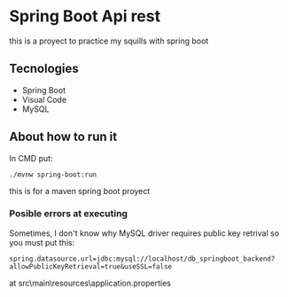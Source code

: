 # Spring Boot Api rest
this is a proyect to practice my squills with spring boot
## Tecnologies
- Spring Boot
- Visual Code
- MySQL
## About how to run it
In CMD put:
~~~
./mvnw spring-boot:run
~~~
this is for a maven spring boot proyect
### Posible errors at executing
Sometimes, I don't know why MySQL driver requires public key retrival so you must put this:
~~~
spring.datasource.url=jdbc:mysql://localhost/db_springboot_backend?allowPublicKeyRetrieval=true&useSSL=false
~~~
at src\main\resources\application.properties
